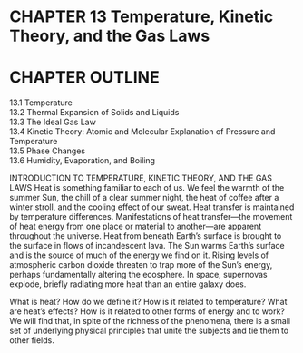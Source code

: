 # CHAPTER 13 Temperature, Kinetic Theory, and the Gas Laws

# CHAPTER OUTLINE

13.1 Temperature   
13.2 Thermal Expansion of Solids and Liquids   
13.3 The Ideal Gas Law   
13.4 Kinetic Theory: Atomic and Molecular Explanation of Pressure and Temperature   
13.5 Phase Changes   
13.6 Humidity, Evaporation, and Boiling

INTRODUCTION TO TEMPERATURE, KINETIC THEORY, AND THE GAS LAWS Heat is something familiar to each of us. We feel the warmth of the summer Sun, the chill of a clear summer night, the heat of coffee after a winter stroll, and the cooling effect of our sweat. Heat transfer is maintained by temperature differences. Manifestations of heat transfer—the movement of heat energy from one place or material to another—are apparent throughout the universe. Heat from beneath Earth’s surface is brought to the surface in flows of incandescent lava. The Sun warms Earth’s surface and is the source of much of the energy we find on it. Rising levels of atmospheric carbon dioxide threaten to trap more of the Sun’s energy, perhaps fundamentally altering the ecosphere. In space, supernovas explode, briefly radiating more heat than an entire galaxy does.

What is heat? How do we define it? How is it related to temperature? What are heat’s effects? How is it related to other forms of energy and to work? We will find that, in spite of the richness of the phenomena, there is a small set of underlying physical principles that unite the subjects and tie them to other fields.